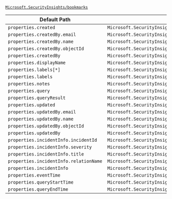 [`Microsoft.SecurityInsights/bookmarks`](https://docs.microsoft.com/en-us/azure/templates/microsoft.securityinsights/bookmarks)

| Default Path | Alias |
|---|---|
| `properties.created` | `Microsoft.SecurityInsights/bookmarks/created` |
| `properties.createdBy.email` | `Microsoft.SecurityInsights/bookmarks/createdBy.email` |
| `properties.createdBy.name` | `Microsoft.SecurityInsights/bookmarks/createdBy.name` |
| `properties.createdBy.objectId` | `Microsoft.SecurityInsights/bookmarks/createdBy.objectId` |
| `properties.createdBy` | `Microsoft.SecurityInsights/bookmarks/createdBy` |
| `properties.displayName` | `Microsoft.SecurityInsights/bookmarks/displayName` |
| `properties.labels[*]` | `Microsoft.SecurityInsights/bookmarks/labels[*]` |
| `properties.labels` | `Microsoft.SecurityInsights/bookmarks/labels` |
| `properties.notes` | `Microsoft.SecurityInsights/bookmarks/notes` |
| `properties.query` | `Microsoft.SecurityInsights/bookmarks/query` |
| `properties.queryResult` | `Microsoft.SecurityInsights/bookmarks/queryResult` |
| `properties.updated` | `Microsoft.SecurityInsights/bookmarks/updated` |
| `properties.updatedBy.email` | `Microsoft.SecurityInsights/bookmarks/updatedBy.email` |
| `properties.updatedBy.name` | `Microsoft.SecurityInsights/bookmarks/updatedBy.name` |
| `properties.updatedBy.objectId` | `Microsoft.SecurityInsights/bookmarks/updatedBy.objectId` |
| `properties.updatedBy` | `Microsoft.SecurityInsights/bookmarks/updatedBy` |
| `properties.incidentInfo.incidentId` | `Microsoft.SecurityInsights/bookmarks/incidentInfo.incidentId` |
| `properties.incidentInfo.severity` | `Microsoft.SecurityInsights/bookmarks/incidentInfo.severity` |
| `properties.incidentInfo.title` | `Microsoft.SecurityInsights/bookmarks/incidentInfo.title` |
| `properties.incidentInfo.relationName` | `Microsoft.SecurityInsights/bookmarks/incidentInfo.relationName` |
| `properties.incidentInfo` | `Microsoft.SecurityInsights/bookmarks/incidentInfo` |
| `properties.eventTime` | `Microsoft.SecurityInsights/bookmarks/eventTime` |
| `properties.queryStartTime` | `Microsoft.SecurityInsights/bookmarks/queryStartTime` |
| `properties.queryEndTime` | `Microsoft.SecurityInsights/bookmarks/queryEndTime` |

